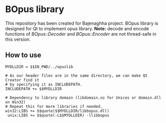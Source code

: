 BOpus library
=============

This repository has been created for Bajenaghha project. BOpus library is designed for Qt to implement opus library.
**Note:** decode and encode functions of *BOpus::Decoder* and *BOpus::Encoder* are not thread-safe in this version.

How to use
----------

    MYDLLDIR = $$IN_PWD/../opuslib
    
    # As our header files are in the same directory, we can make Qt Creator find it
    # by specifying it as INCLUDEPATH.
    INCLUDEPATH += $$MYDLLDIR
    
    # Dependency to library domain (libdomain.so for Unices or domain.dll on Win32)
    # Repeat this for more libraries if needed.
    win32:LIBS += $$quote($$MYDLLDIR/libbopus.dll)
     unix:LIBS += $$quote(-L$$MYDLLDIR) -llibbopus

